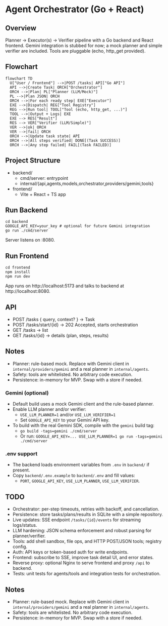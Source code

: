 # Agent Orchestrator (Go + React)

## Overview
Planner → Executor(s) → Verifier pipeline with a Go backend and React frontend. Gemini integration is stubbed for now; a mock planner and simple verifier are included. Tools are pluggable (echo, http_get provided).

## Flowchart
```mermaid
flowchart TD
  U["User / Frontend"] -->|POST /tasks| API["Go API"]
  API -->|Create Task| ORCH["Orchestrator"]
  ORCH -->|Plan| PL["Planner (LLM/Mock)"]
  PL -->|Plan JSON| ORCH
  ORCH -->|For each ready step| EXE["Executor"]
  EXE -->|Dispatch| REG["Tool Registry"]
  REG -->|Run tool| TOOL["Tool (echo, http_get, ...)"]
  TOOL -->|Output + Logs| EXE
  EXE --> RES["Result"]
  RES --> VER["Verifier (LLM/Simple)"]
  VER -->|ok| ORCH
  VER -->|fail| ORCH
  ORCH -->|Update task state| API
  ORCH -->|All steps verified| DONE[(Task SUCCESS)]
  ORCH -->|Any step failed| FAIL[(Task FAILED)]
```

## Project Structure
- backend/
  - cmd/server: entrypoint
  - internal/{api,agents,models,orchestrator,providers/gemini,tools}
- frontend/
  - Vite + React + TS app

## Run Backend
```
cd backend
GOOGLE_API_KEY=your_key # optional for future Gemini integration
go run ./cmd/server
```
Server listens on :8080.

## Run Frontend
```
cd frontend
npm install
npm run dev
```
App runs on http://localhost:5173 and talks to backend at http://localhost:8080.

## API
- POST /tasks { query, context? } → Task
- POST /tasks/start/{id} → 202 Accepted, starts orchestration
- GET /tasks → list
- GET /tasks/{id} → details (plan, steps, results)

## Notes
- Planner: rule-based mock. Replace with Gemini client in `internal/providers/gemini` and a real planner in `internal/agents`.
- Safety: tools are whitelisted. No arbitrary code execution.
- Persistence: in-memory for MVP. Swap with a store if needed.

### Gemini (optional)
- Default build uses a mock Gemini client and the rule-based planner.
- Enable LLM planner and/or verifier:
  - `USE_LLM_PLANNER=1` and/or `USE_LLM_VERIFIER=1`
  - Set `GOOGLE_API_KEY` to your Gemini API key.
- To build with the real Gemini SDK, compile with the `gemini` build tag:
  - `go build -tags=gemini ./cmd/server`
  - Or run: `GOOGLE_API_KEY=... USE_LLM_PLANNER=1 go run -tags=gemini ./cmd/server`

### .env support
- The backend loads environment variables from `.env` in `backend/` if present.
- Copy `backend/.env.example` to `backend/.env` and fill values:
  - `PORT`, `GOOGLE_API_KEY`, `USE_LLM_PLANNER`, `USE_LLM_VERIFIER`.

## TODO
- Orchestrator: per-step timeouts, retries with backoff, and cancellation.
- Persistence: store tasks/plans/results in SQLite with a simple repository.
- Live updates: SSE endpoint `/tasks/{id}/events` for streaming logs/status.
- LLM hardening: JSON schema enforcement and robust parsing for planner/verifier.
- Tools: add shell sandbox, file ops, and HTTP POST/JSON tools; registry config.
- Auth: API keys or token-based auth for write endpoints.
- Frontend: subscribe to SSE, improve task detail UI, and error states.
- Reverse proxy: optional Nginx to serve frontend and proxy `/api` to backend.
- Tests: unit tests for agents/tools and integration tests for orchestration.

## Notes
- Planner: rule-based mock. Replace with Gemini client in `internal/providers/gemini` and a real planner in `internal/agents`.
- Safety: tools are whitelisted. No arbitrary code execution.
- Persistence: in-memory for MVP. Swap with a store if needed.

 
